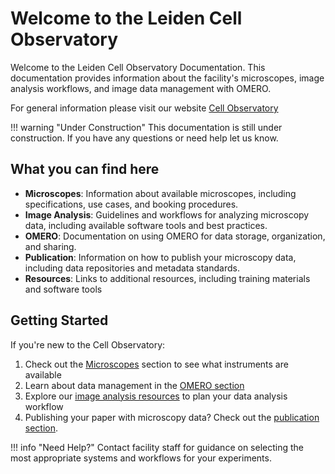 # Welcome to the Leiden Cell Observatory

Welcome to the Leiden Cell Observatory Documentation. This documentation provides information about the facility's microscopes, image analysis workflows, and image data management with OMERO.

For general information please visit our website [Cell Observatory](https://www.universiteitleiden.nl/en/science/cell-observatory)

!!! warning "Under Construction"
    This documentation is still under construction. If you have any questions or need help let us know.

## What you can find here

- **Microscopes**: Information about available microscopes, including specifications, use cases, and booking procedures.
- **Image Analysis**: Guidelines and workflows for analyzing microscopy data, including available software tools and best practices.
- **OMERO**: Documentation on using OMERO for data storage, organization, and sharing.
- **Publication**: Information on how to publish your microscopy data, including data repositories and metadata standards.
- **Resources**: Links to additional resources, including training materials and software tools

## Getting Started

If you're new to the Cell Observatory:

1. Check out the [Microscopes](microscopes/index.md) section to see what instruments are available
2. Learn about data management in the [OMERO section](omero/index.md)
3. Explore our [image analysis resources](analysis/index.md) to plan your data analysis workflow 
4. Publishing your paper with microscopy data? Check out the [publication section](publishing/index.md).

!!! info "Need Help?"
    Contact facility staff for guidance on selecting the most appropriate systems and workflows for your experiments.
